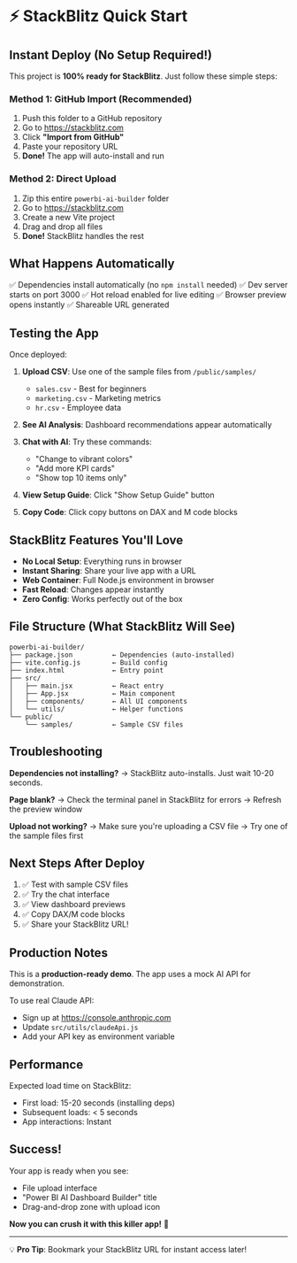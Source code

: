 # ⚡ StackBlitz Quick Start

## Instant Deploy (No Setup Required!)

This project is **100% ready for StackBlitz**. Just follow these simple steps:

### Method 1: GitHub Import (Recommended)

1. Push this folder to a GitHub repository
2. Go to https://stackblitz.com
3. Click **"Import from GitHub"**
4. Paste your repository URL
5. **Done!** The app will auto-install and run

### Method 2: Direct Upload

1. Zip this entire `powerbi-ai-builder` folder
2. Go to https://stackblitz.com
3. Create a new Vite project
4. Drag and drop all files
5. **Done!** StackBlitz handles the rest

## What Happens Automatically

✅ Dependencies install automatically (no `npm install` needed)
✅ Dev server starts on port 3000
✅ Hot reload enabled for live editing
✅ Browser preview opens instantly
✅ Shareable URL generated

## Testing the App

Once deployed:

1. **Upload CSV**: Use one of the sample files from `/public/samples/`
   - `sales.csv` - Best for beginners
   - `marketing.csv` - Marketing metrics
   - `hr.csv` - Employee data

2. **See AI Analysis**: Dashboard recommendations appear automatically

3. **Chat with AI**: Try these commands:
   - "Change to vibrant colors"
   - "Add more KPI cards"
   - "Show top 10 items only"

4. **View Setup Guide**: Click "Show Setup Guide" button

5. **Copy Code**: Click copy buttons on DAX and M code blocks

## StackBlitz Features You'll Love

- **No Local Setup**: Everything runs in browser
- **Instant Sharing**: Share your live app with a URL
- **Web Container**: Full Node.js environment in browser
- **Fast Reload**: Changes appear instantly
- **Zero Config**: Works perfectly out of the box

## File Structure (What StackBlitz Will See)

```
powerbi-ai-builder/
├── package.json          ← Dependencies (auto-installed)
├── vite.config.js        ← Build config
├── index.html            ← Entry point
├── src/
│   ├── main.jsx          ← React entry
│   ├── App.jsx           ← Main component
│   ├── components/       ← All UI components
│   └── utils/            ← Helper functions
└── public/
    └── samples/          ← Sample CSV files
```

## Troubleshooting

**Dependencies not installing?**
→ StackBlitz auto-installs. Just wait 10-20 seconds.

**Page blank?**
→ Check the terminal panel in StackBlitz for errors
→ Refresh the preview window

**Upload not working?**
→ Make sure you're uploading a CSV file
→ Try one of the sample files first

## Next Steps After Deploy

1. ✅ Test with sample CSV files
2. ✅ Try the chat interface
3. ✅ View dashboard previews
4. ✅ Copy DAX/M code blocks
5. ✅ Share your StackBlitz URL!

## Production Notes

This is a **production-ready demo**. The app uses a mock AI API for demonstration.

To use real Claude API:
- Sign up at https://console.anthropic.com
- Update `src/utils/claudeApi.js`
- Add your API key as environment variable

## Performance

Expected load time on StackBlitz:
- First load: 15-20 seconds (installing deps)
- Subsequent loads: < 5 seconds
- App interactions: Instant

## Success!

Your app is ready when you see:
- File upload interface
- "Power BI AI Dashboard Builder" title
- Drag-and-drop zone with upload icon

**Now you can crush it with this killer app!** 🚀

---

💡 **Pro Tip**: Bookmark your StackBlitz URL for instant access later!
